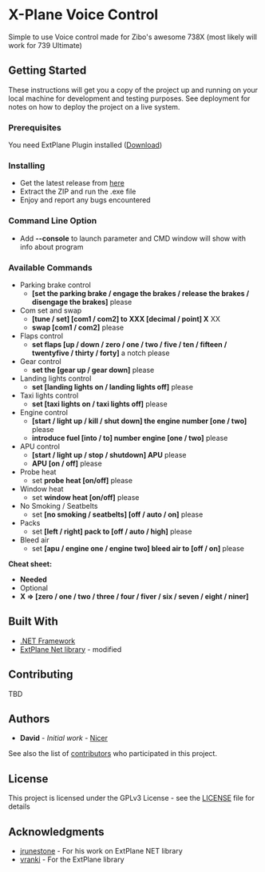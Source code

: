 # X-Plane Voice Control

Simple to use Voice control made for Zibo's awesome 738X (most likely will work for 739 Ultimate)

## Getting Started

These instructions will get you a copy of the project up and running on your local machine for development and testing purposes. See deployment for notes on how to deploy the project on a live system.

### Prerequisites

You need ExtPlane Plugin installed ([Download](https://github.com/vranki/ExtPlane/releases))


### Installing

* Get the latest release from [here](https://github.com/Najsr/X-Plane-Voice-Control/releases)
* Extract the ZIP and run the .exe file 
* Enjoy and report any bugs encountered

### Command Line Option

* Add __--console__ to launch parameter and CMD window will show with info about program

### Available Commands
* Parking brake control
  * __[set the parking brake / engage the brakes / release the brakes / disengage the brakes]__ please
* Com set and swap
  *  __[tune / set] [com1 / com2] to XXX [decimal / point] X__ XX
  *  __swap [com1 / com2]__ please
* Flaps control
  * __set flaps [up / down / zero / one / two / five / ten / fifteen / twentyfive / thirty / forty]__ a notch please
* Gear control
  * __set the [gear up / gear down]__ please
* Landing lights control
  *  __set [landing lights on / landing lights off]__ please
* Taxi lights control
  *  __set [taxi lights on / taxi lights off]__ please
* Engine control
  *  __[start / light up / kill / shut down] the engine number [one / two]__ please
  *  __introduce fuel [into / to] number engine [one / two]__ please
* APU control
  *  __[start / light up / stop / shutdown] APU__ please
  *  __APU [on / off]__ please
* Probe heat
  *  set __probe heat [on/off]__ please
* Window heat
  *  set __window heat [on/off]__ please
* No Smoking / Seatbelts
  *  set __[no smoking / seatbelts] [off / auto / on]__ please
* Packs
  *  set __[left / right] pack to [off / auto / high]__ please
* Bleed air
  *  set __[apu / engine one / engine two] bleed air to [off / on]__ please

__Cheat sheet:__  
* __Needed__ 
* Optional
* __X => [zero / one / two / three / four / fiver / six / seven / eight / niner]__

## Built With

* [.NET Framework](https://www.microsoft.com/net/download/windows/)
* [ExtPlane Net library](https://github.com/Najsr/ExtPlaneNet) - modified

## Contributing

TBD

## Authors

* **David** - *Initial work* - [Nicer](https://github.com/Najsr)

See also the list of [contributors](https://github.com/Najsr/X-Plane-Voice-Control/graphs/contributors) who participated in this project.

## License

This project is licensed under the GPLv3 License - see the [LICENSE](LICENSE) file for details

## Acknowledgments

* [jrunestone](https://github.com/jrunestone) - For his work on ExtPlane NET library
* [vranki](https://github.com/ranki) - For the ExtPlane library
